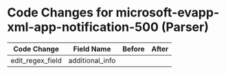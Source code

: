 # Code Changes for microsoft-evapp-xml-app-notification-500 (Parser)

| Code Change | Field Name | Before | After |
|-------------|------------|--------|-------|
| edit_regex_field | additional_info |  |  |